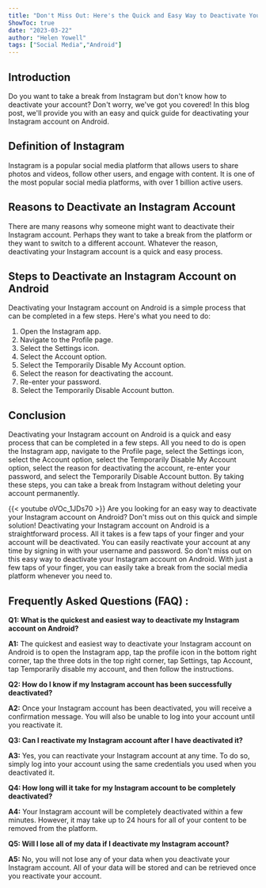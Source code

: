 ```yaml
---
title: "Don't Miss Out: Here's the Quick and Easy Way to Deactivate Your Instagram Account on Android!"
ShowToc: true 
date: "2023-03-22"
author: "Helen Yowell" 
tags: ["Social Media","Android"]
---
```

## Introduction

Do you want to take a break from Instagram but don't know how to deactivate your account? Don't worry, we've got you covered! In this blog post, we'll provide you with an easy and quick guide for deactivating your Instagram account on Android.

## Definition of Instagram

Instagram is a popular social media platform that allows users to share photos and videos, follow other users, and engage with content. It is one of the most popular social media platforms, with over 1 billion active users.

## Reasons to Deactivate an Instagram Account

There are many reasons why someone might want to deactivate their Instagram account. Perhaps they want to take a break from the platform or they want to switch to a different account. Whatever the reason, deactivating your Instagram account is a quick and easy process.

## Steps to Deactivate an Instagram Account on Android

Deactivating your Instagram account on Android is a simple process that can be completed in a few steps. Here's what you need to do:

1. Open the Instagram app.
2. Navigate to the Profile page.
3. Select the Settings icon.
4. Select the Account option.
5. Select the Temporarily Disable My Account option.
6. Select the reason for deactivating the account.
7. Re-enter your password.
8. Select the Temporarily Disable Account button.

## Conclusion

Deactivating your Instagram account on Android is a quick and easy process that can be completed in a few steps. All you need to do is open the Instagram app, navigate to the Profile page, select the Settings icon, select the Account option, select the Temporarily Disable My Account option, select the reason for deactivating the account, re-enter your password, and select the Temporarily Disable Account button. By taking these steps, you can take a break from Instagram without deleting your account permanently.

{{< youtube oVOc_1JDs70 >}} 
Are you looking for an easy way to deactivate your Instagram account on Android? Don't miss out on this quick and simple solution! Deactivating your Instagram account on Android is a straightforward process. All it takes is a few taps of your finger and your account will be deactivated. You can easily reactivate your account at any time by signing in with your username and password. So don't miss out on this easy way to deactivate your Instagram account on Android. With just a few taps of your finger, you can easily take a break from the social media platform whenever you need to.

## Frequently Asked Questions (FAQ) :
**Q1: What is the quickest and easiest way to deactivate my Instagram account on Android?**

**A1:** The quickest and easiest way to deactivate your Instagram account on Android is to open the Instagram app, tap the profile icon in the bottom right corner, tap the three dots in the top right corner, tap Settings, tap Account, tap Temporarily disable my account, and then follow the instructions.

**Q2: How do I know if my Instagram account has been successfully deactivated?**

**A2:** Once your Instagram account has been deactivated, you will receive a confirmation message. You will also be unable to log into your account until you reactivate it.

**Q3: Can I reactivate my Instagram account after I have deactivated it?**

**A3:** Yes, you can reactivate your Instagram account at any time. To do so, simply log into your account using the same credentials you used when you deactivated it.

**Q4: How long will it take for my Instagram account to be completely deactivated?**

**A4:** Your Instagram account will be completely deactivated within a few minutes. However, it may take up to 24 hours for all of your content to be removed from the platform.

**Q5: Will I lose all of my data if I deactivate my Instagram account?**

**A5:** No, you will not lose any of your data when you deactivate your Instagram account. All of your data will be stored and can be retrieved once you reactivate your account.


